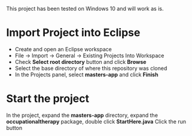 This project has been tested on Windows 10 and will work as is. 

# Import Project into Eclipse
* Create and open an Eclipse workspace
* File -> Import -> General -> Existing Projects Into Workspace
* Check **Select root directory** button and click **Browse**
* Select the base directory of where this repository was cloned
* In the Projects panel, select **masters-app** and click **Finish**

# Start the project
In the project, expand the **masters-app** directory, expand the **occupationaltherapy** package, double click **StartHere.java**
Click the run button
